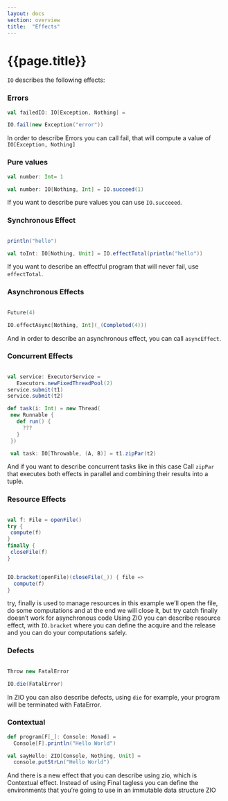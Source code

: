 ```yaml
---
layout: docs
section: overview
title:  "Effects"
---
```


# {{page.title}}

`IO` describes the following effects:

### Errors

```scala
val failedIO: IO[Exception, Nothing] =

IO.fail(new Exception("error"))
```
In order to describe Errors you can call fail, that will compute a value of `IO[Exception, Nothing]`

### Pure values

```scala
val number: Int= 1

val number: IO[Nothing, Int] = IO.succeed(1)
```
If you want to describe  pure values you can use `IO.succeeed`.

### Synchronous Effect

```scala

println("hello")

val toInt: IO[Nothing, Unit] = IO.effectTotal(println("hello"))

```
If you want to describe an effectful program that will never fail, use `effectTotal`.

### Asynchronous Effects

```scala

Future(4)

IO.effectAsync[Nothing, Int](_(Completed(4)))

```
And in order to describe an asynchronous effect, you can call `asyncEffect`.

### Concurrent Effects

```scala

val service: ExecutorService =
   Executors.newFixedThreadPool(2)
service.submit(t1)
service.submit(t2)

def task(i: Int) = new Thread(
 new Runnable {
   def run() {
     ???
   }
 })

 val task: IO[Throwable, (A, B)] = t1.zipPar(t2)

```
And if you want to describe concurrent tasks like in this case
Call `zipPar` that executes both effects  in parallel and combining their results into a tuple.

### Resource Effects

```scala

val f: File = openFile()
try {
 compute(f)
}
finally {
 closeFile(f)
}


IO.bracket(openFile)(closeFile(_)) { file =>
  compute(f)
}

```
try, finally is used to manage resources in this example we’ll open the file, do some computations and at the end we will close it, but try catch finally doesn’t work for asynchronous code
Using ZIO you can describe resource effect, with `IO.bracket` where you can define the acquire and the release and you can do your computations safely.

### Defects

```scala

Throw new FatalError

IO.die(FatalError)

```
In ZIO you can also describe defects, using `die` for example, your program will be terminated with FataError.

### Contextual

```scala
def program[F[_]: Console: Monad] =  
  Console[F].println("Hello World")

val sayHello: ZIO[Console, Nothing, Unit] =
  console.putStrLn("Hello World")

  ```
  And there is a new effect that you can describe using zio, which is Contextual effect.
  Instead of using Final tagless you can define the environments that you’re going to use in an immutable data structure ZIO
